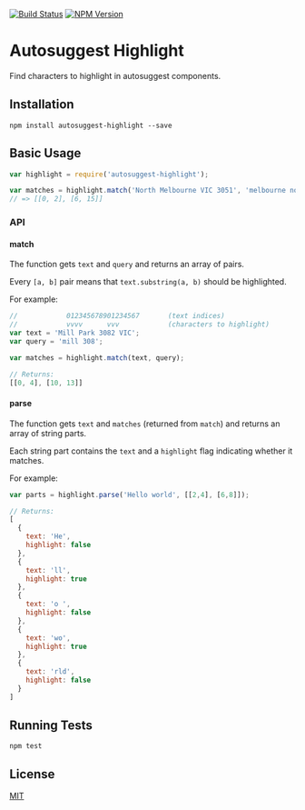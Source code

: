 [![Build Status][status-image]][status-url]
[![NPM Version][npm-image]][npm-url]

# Autosuggest Highlight

Find characters to highlight in autosuggest components.

## Installation

```shell
npm install autosuggest-highlight --save
```

## Basic Usage

```js
var highlight = require('autosuggest-highlight');

var matches = highlight.match('North Melbourne VIC 3051', 'melbourne no');
// => [[0, 2], [6, 15]]
```

### API

#### match

The function gets `text` and `query` and returns an array of pairs.

Every `[a, b]` pair means that `text.substring(a, b)` should be highlighted.

For example:

```js
//            012345678901234567       (text indices)
//            vvvv      vvv            (characters to highlight)
var text = 'Mill Park 3082 VIC';
var query = 'mill 308';

var matches = highlight.match(text, query);

// Returns:
[[0, 4], [10, 13]]
```

#### parse

The function gets `text` and `matches` (returned from `match`) and returns an array of string parts.

Each string part contains the `text` and a `highlight` flag indicating whether it matches.

For example:

```js
var parts = highlight.parse('Hello world', [[2,4], [6,8]]);

// Returns:
[
  {
    text: 'He',
    highlight: false
  },
  {
    text: 'll',
    highlight: true
  },
  {
    text: 'o ',
    highlight: false
  },
  {
    text: 'wo',
    highlight: true
  },
  {
    text: 'rld',
    highlight: false
  }
]
```

## Running Tests

```shell
npm test
```

## License

[MIT](http://moroshko.mit-license.org)

[status-image]: https://img.shields.io/codeship/99ce0dd0-d5d5-0132-ce75-1e0a7d4d648e/master.svg
[status-url]: https://codeship.com/projects/78168
[npm-image]: https://img.shields.io/npm/v/autosuggest-highlight.svg
[npm-url]: https://npmjs.org/package/autosuggest-highlight
